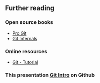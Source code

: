 ## Further reading
### Open source books
* [Pro Git](http://git-scm.com/book/)
* [Git Internals](https://github.com/pluralsight/git-internals-pdf)

### Online resources
* [Git - Tutorial](http://www.vogella.com/tutorials/Git/article.html)

### This presentation [Git Intro](https://github.com/zxkane/reveal.js/tree/git-intro) on Github
